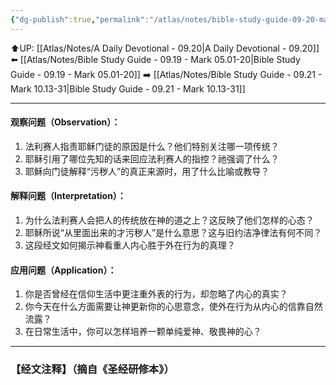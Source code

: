 ```yaml
---
{"dg-publish":true,"permalink":"/atlas/notes/bible-study-guide-09-20-mark-07-01-23/"}
---
```


⬆️UP: [[Atlas/Notes/A Daily Devotional - 09.20\|A Daily Devotional - 09.20]]
⬅️ [[Atlas/Notes/Bible Study Guide - 09.19 - Mark 05.01-20\|Bible Study Guide - 09.19 - Mark 05.01-20]]
➡️ [[Atlas/Notes/Bible Study Guide - 09.21 - Mark 10.13-31\|Bible Study Guide - 09.21 - Mark 10.13-31]] 

---

#### 观察问题（Observation）：

1. 法利赛人指责耶稣门徒的原因是什么？他们特别关注哪一项传统？
2. 耶稣引用了哪位先知的话来回应法利赛人的指控？祂强调了什么？
3. 耶稣向门徒解释“污秽人”的真正来源时，用了什么比喻或教导？

#### 解释问题（Interpretation）：

1. 为什么法利赛人会把人的传统放在神的道之上？这反映了他们怎样的心态？
2. 耶稣所说“从里面出来的才污秽人”是什么意思？这与旧约洁净律法有何不同？
3. 这段经文如何揭示神看重人内心胜于外在行为的真理？

#### 应用问题（Application）：

1. 你是否曾经在信仰生活中更注重外表的行为，却忽略了内心的真实？
2. 你今天在什么方面需要让神更新你的心思意念，使外在行为从内心的信靠自然流露？
3. 在日常生活中，你可以怎样培养一颗单纯爱神、敬畏神的心？
---
### 【经文注释】（摘自《圣经研修本》）

